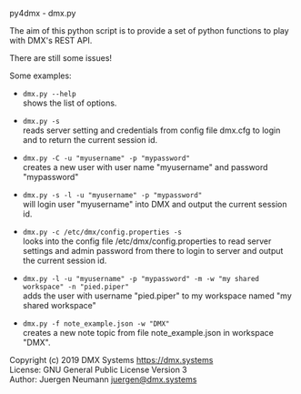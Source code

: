 
py4dmx - dmx.py

The aim of this python script is to provide a set of python functions to play
with DMX's REST API.

There are still some issues!

Some examples:

 * ```dmx.py --help```  
   shows the list of options.

 * ```dmx.py -s```  
   reads server setting and credentials from config file dmx.cfg to login and to return
   the current session id.

 * ```dmx.py -C -u "myusername" -p "mypassword"```  
   creates a new user with user name "myusername" and password "mypassword"

 * ```dmx.py -s -l -u "myusername" -p "mypassword"```  
   will login user "myusername" into DMX and output the current session id.

 * ```dmx.py -c /etc/dmx/config.properties -s```  
   looks into the config file /etc/dmx/config.properties to read server settings and 
   admin password from there to login to server and output the current session id.

 * ```dmx.py -l -u "myusername" -p "mypassword" -m -w "my shared workspace" -n "pied.piper"```  
   adds the user with username "pied.piper" to my workspace named "my shared workspace"

 * ```dmx.py -f note_example.json -w "DMX"```  
   creates a new note topic from file note_example.json in workspace "DMX".


Copyright (c) 2019 DMX Systems <https://dmx.systems>    
License: GNU General Public License Version 3    
Author: Juergen Neumann <juergen@dmx.systems>    

